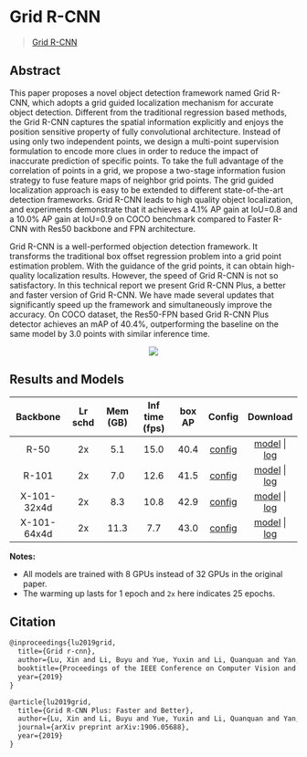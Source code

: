 # Grid R-CNN

> [Grid R-CNN](https://arxiv.org/abs/1811.12030)

<!-- [ALGORITHM] -->

## Abstract

This paper proposes a novel object detection framework named Grid R-CNN, which adopts a grid guided localization mechanism for accurate object detection. Different from the traditional regression based methods, the Grid R-CNN captures the spatial information explicitly and enjoys the position sensitive property of fully convolutional architecture. Instead of using only two independent points, we design a multi-point supervision formulation to encode more clues in order to reduce the impact of inaccurate prediction of specific points. To take the full advantage of the correlation of points in a grid, we propose a two-stage information fusion strategy to fuse feature maps of neighbor grid points. The grid guided localization approach is easy to be extended to different state-of-the-art detection frameworks. Grid R-CNN leads to high quality object localization, and experiments demonstrate that it achieves a 4.1% AP gain at IoU=0.8 and a 10.0% AP gain at IoU=0.9 on COCO benchmark compared to Faster R-CNN with Res50 backbone and FPN architecture.

Grid R-CNN is a well-performed objection detection framework. It transforms the traditional box offset regression problem into a grid point estimation problem. With the guidance of the grid points, it can obtain high-quality localization results. However, the speed of Grid R-CNN is not so satisfactory. In this technical report we present Grid R-CNN Plus, a better and faster version of Grid R-CNN. We have made several updates that significantly speed up the framework and simultaneously improve the accuracy. On COCO dataset, the Res50-FPN based Grid R-CNN Plus detector achieves an mAP of 40.4%, outperforming the baseline on the same model by 3.0 points with similar inference time.

<div align=center>
<img src="https://user-images.githubusercontent.com/40661020/143890379-5d9e6233-0533-48b4-88b9-bc33abbd9f82.png"/>
</div>

## Results and Models

|  Backbone   | Lr schd | Mem (GB) | Inf time (fps) | box AP |                         Config                          |                                                                                                                                                                         Download                                                                                                                                                                          |
| :---------: | :-----: | :------: | :------------: | :----: | :-----------------------------------------------------: | :-------------------------------------------------------------------------------------------------------------------------------------------------------------------------------------------------------------------------------------------------------------------------------------------------------------------------------------------------------: |
|    R-50     |   2x    |   5.1    |      15.0      |  40.4  |    [config](./grid-rcnn_r50_fpn_gn-head_2x_coco.py)     |               [model](https://download.openmmlab.com/mmdetection/v2.0/grid_rcnn/grid_rcnn_r50_fpn_gn-head_2x_coco/grid_rcnn_r50_fpn_gn-head_2x_coco_20200130-6cca8223.pth) \| [log](https://download.openmmlab.com/mmdetection/v2.0/grid_rcnn/grid_rcnn_r50_fpn_gn-head_2x_coco/grid_rcnn_r50_fpn_gn-head_2x_coco_20200130_221140.log.json)               |
|    R-101    |   2x    |   7.0    |      12.6      |  41.5  |    [config](./grid-rcnn_r101_fpn_gn-head_2x_coco.py)    |             [model](https://download.openmmlab.com/mmdetection/v2.0/grid_rcnn/grid_rcnn_r101_fpn_gn-head_2x_coco/grid_rcnn_r101_fpn_gn-head_2x_coco_20200309-d6eca030.pth) \| [log](https://download.openmmlab.com/mmdetection/v2.0/grid_rcnn/grid_rcnn_r101_fpn_gn-head_2x_coco/grid_rcnn_r101_fpn_gn-head_2x_coco_20200309_164224.log.json)             |
| X-101-32x4d |   2x    |   8.3    |      10.8      |  42.9  | [config](./grid-rcnn_x101-32x4d_fpn_gn-head_2x_coco.py) | [model](https://download.openmmlab.com/mmdetection/v2.0/grid_rcnn/grid_rcnn_x101_32x4d_fpn_gn-head_2x_coco/grid_rcnn_x101_32x4d_fpn_gn-head_2x_coco_20200130-d8f0e3ff.pth) \| [log](https://download.openmmlab.com/mmdetection/v2.0/grid_rcnn/grid_rcnn_x101_32x4d_fpn_gn-head_2x_coco/grid_rcnn_x101_32x4d_fpn_gn-head_2x_coco_20200130_215413.log.json) |
| X-101-64x4d |   2x    |   11.3   |      7.7       |  43.0  | [config](./grid-rcnn_x101-64x4d_fpn_gn-head_2x_coco.py) | [model](https://download.openmmlab.com/mmdetection/v2.0/grid_rcnn/grid_rcnn_x101_64x4d_fpn_gn-head_2x_coco/grid_rcnn_x101_64x4d_fpn_gn-head_2x_coco_20200204-ec76a754.pth) \| [log](https://download.openmmlab.com/mmdetection/v2.0/grid_rcnn/grid_rcnn_x101_64x4d_fpn_gn-head_2x_coco/grid_rcnn_x101_64x4d_fpn_gn-head_2x_coco_20200204_080641.log.json) |

**Notes:**

- All models are trained with 8 GPUs instead of 32 GPUs in the original paper.
- The warming up lasts for 1 epoch and `2x` here indicates 25 epochs.

## Citation

```latex
@inproceedings{lu2019grid,
  title={Grid r-cnn},
  author={Lu, Xin and Li, Buyu and Yue, Yuxin and Li, Quanquan and Yan, Junjie},
  booktitle={Proceedings of the IEEE Conference on Computer Vision and Pattern Recognition},
  year={2019}
}

@article{lu2019grid,
  title={Grid R-CNN Plus: Faster and Better},
  author={Lu, Xin and Li, Buyu and Yue, Yuxin and Li, Quanquan and Yan, Junjie},
  journal={arXiv preprint arXiv:1906.05688},
  year={2019}
}
```
